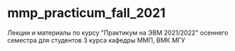 # mmp_practicum_fall_2021
Лекции и материалы по курсу "Практикум на ЭВМ 2021/2022" осеннего семестра для студентов 3 курса кафедры ММП, ВМК МГУ
